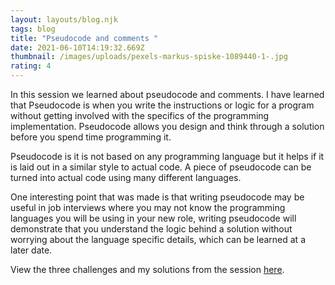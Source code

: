 ```yaml
---
layout: layouts/blog.njk
tags: blog
title: "Pseudocode and comments "
date: 2021-06-10T14:19:32.669Z
thumbnail: /images/uploads/pexels-markus-spiske-1089440-1-.jpg
rating: 4
---
```



In this session we learned about pseudocode and comments. I have learned that Pseudocode is when you write the instructions or logic for a program without getting involved with the specifics of the programming implementation. Pseudocode allows you design and think through a solution before you spend time programming it. 

Pseudocode is it is not based on any programming language but it helps if it is laid out in a similar style to actual code. A piece of pseudocode can be turned into actual code using many different languages. 

One interesting point that was made is that writing pseudocode may be useful in job interviews where you may not know the programming languages you will be using in your new role, writing pseudocode will demonstrate that you understand the logic behind a solution without worrying about the language specific details, which can be learned at a later date. 

View the three challenges and my solutions from the session <a href='https://codepen.io/ThomasAlexMann/pen/XWMPbOm' target='_blank'>here</a>.